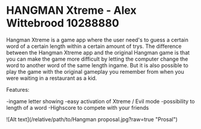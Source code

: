 # HANGMAN Xtreme - Alex Wittebrood 10288880

Hangman Xtreme is a game app where the user need's to guess a certain word of a certain length within a certain amount of trys.
The difference between the Hangman Xtreme app and the original Hangman game is that you can make the game more difficult by 
letting the computer change the word to another word of the same length ingame. But it is also possible to play the game
with the original gameplay you remember from when you were waiting in a restaurant as a kid. 

Features:

-ingame letter showing
-easy activation of Xtreme / Evil mode
-possibility to length of a word
-Highscore to compete with your friends

![Alt text](/relative/path/to/Hangman proposal.jpg?raw=true "Prosal")
